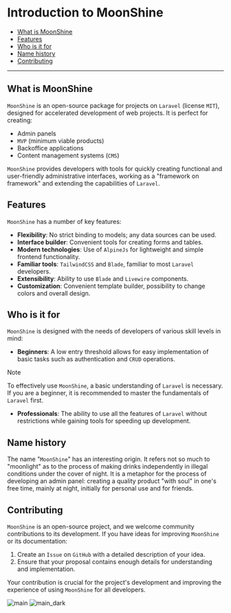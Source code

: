 # Introduction to MoonShine

- [What is MoonShine](#what-is-moonshine)
- [Features](#features)
- [Who is it for](#who-is-it-for)
- [Name history](#name-history)
- [Contributing](#contributing)

---

<a name="what-is-moonshine"></a>
## What is MoonShine

`MoonShine` is an open-source package for projects on `Laravel` (license `MIT`), designed for accelerated development of web projects. It is perfect for creating:

- Admin panels
- `MVP` (minimum viable products)
- Backoffice applications
- Content management systems (`CMS`)

`MoonShine` provides developers with tools for quickly creating functional and user-friendly administrative interfaces, working as a "framework on framework" and extending the capabilities of `Laravel`.

<a name="features"></a>
## Features

`MoonShine` has a number of key features:

- **Flexibility**: No strict binding to models; any data sources can be used.
- **Interface builder**: Convenient tools for creating forms and tables.
- **Modern technologies**: Use of `AlpineJs` for lightweight and simple frontend functionality.
- **Familiar tools**: `TailwindCSS` and `Blade`, familiar to most `Laravel` developers.
- **Extensibility**: Ability to use `Blade` and `Livewire` components.
- **Customization**: Convenient template builder, possibility to change colors and overall design.

<a name="who-is-it-for"></a>
## Who is it for

`MoonShine` is designed with the needs of developers of various skill levels in mind:

- **Beginners**: A low entry threshold allows for easy implementation of basic tasks such as authentication and `CRUD` operations.

> [!NOTE]
> To effectively use `MoonShine`, a basic understanding of `Laravel` is necessary. If you are a beginner, it is recommended to master the fundamentals of `Laravel` first.

- **Professionals**: The ability to use all the features of `Laravel` without restrictions while gaining tools for speeding up development.

<a name="name-history"></a>
## Name history

The name "`MoonShine`" has an interesting origin. It refers not so much to "moonlight" as to the process of making drinks independently in illegal conditions under the cover of night. It is a metaphor for the process of developing an admin panel: creating a quality product "with soul" in one's free time, mainly at night, initially for personal use and for friends.

<a name="contributing"></a>
## Contributing

`MoonShine` is an open-source project, and we welcome community contributions to its development. If you have ideas for improving `MoonShine` or its documentation:

1. Create an `Issue` on `GitHub` with a detailed description of your idea.
2. Ensure that your proposal contains enough details for understanding and implementation.

Your contribution is crucial for the project's development and improving the experience of using `MoonShine` for all developers.

![main](https://raw.githubusercontent.com/moonshine-software/doc/3.x/resources/screenshots/main.png)
![main_dark](https://raw.githubusercontent.com/moonshine-software/doc/3.x/resources/screenshots/main_dark.png)
